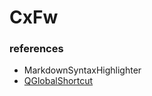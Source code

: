 # CxFw

### references

- MarkdownSyntaxHighlighter
- [QGlobalShortcut](https://github.com/mitei/qglobalshortcut.git)
